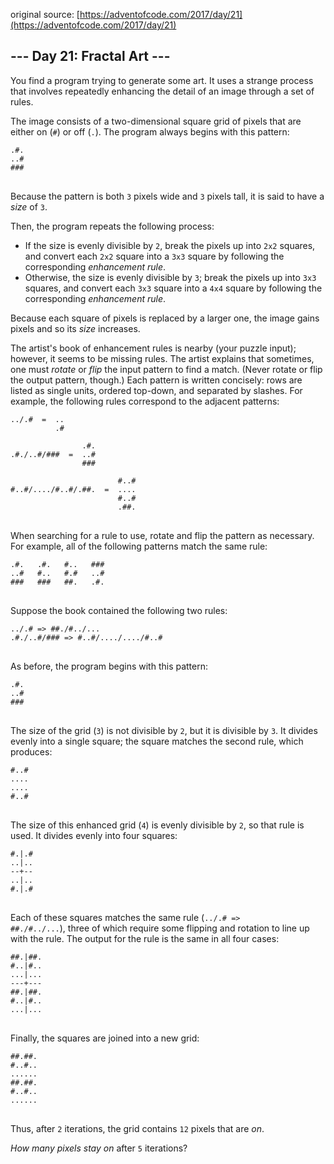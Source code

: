 original source: [https://adventofcode.com/2017/day/21](https://adventofcode.com/2017/day/21)
## --- Day 21: Fractal Art ---
You find a program trying to generate some art. It uses a strange process that involves repeatedly enhancing the detail of an image through a set of rules.

The image consists of a two-dimensional square grid of pixels that are either on (<code>#</code>) or off (<code>.</code>). The program always begins with this pattern:

<pre>
<code>.#.
..#
###
</code>
</pre>

Because the pattern is both <code>3</code> pixels wide and <code>3</code> pixels tall, it is said to have a <em>size</em> of <code>3</code>.

Then, the program repeats the following process:


 - If the size is evenly divisible by <code>2</code>, break the pixels up into <code>2x2</code> squares, and convert each <code>2x2</code> square into a <code>3x3</code> square by following the corresponding <em>enhancement rule</em>.
 - Otherwise, the size is evenly divisible by <code>3</code>; break the pixels up into <code>3x3</code> squares, and convert each <code>3x3</code> square into a <code>4x4</code> square by following the corresponding <em>enhancement rule</em>.

Because each square of pixels is replaced by a larger one, the image gains pixels and so its <em>size</em> increases.

The artist's book of enhancement rules is nearby (your puzzle input); however, it seems to be missing rules.  The artist explains that sometimes, one must <em>rotate</em> or <em>flip</em> the input pattern to find a match. (Never rotate or flip the output pattern, though.) Each pattern is written concisely: rows are listed as single units, ordered top-down, and separated by slashes. For example, the following rules correspond to the adjacent patterns:

<pre>
<code>../.#  =  ..
          .#

                .#.
.#./..#/###  =  ..#
                ###

                        #..#
#..#/..../#..#/.##.  =  ....
                        #..#
                        .##.
</code>
</pre>

When searching for a rule to use, rotate and flip the pattern as necessary.  For example, all of the following patterns match the same rule:

<pre>
<code>.#.   .#.   #..   ###
..#   #..   #.#   ..#
###   ###   ##.   .#.
</code>
</pre>

Suppose the book contained the following two rules:

<pre>
<code>../.# => ##./#../...
.#./..#/### => #..#/..../..../#..#
</code>
</pre>

As before, the program begins with this pattern:

<pre>
<code>.#.
..#
###
</code>
</pre>

The size of the grid (<code>3</code>) is not divisible by <code>2</code>, but it is divisible by <code>3</code>. It divides evenly into a single square; the square matches the second rule, which produces:

<pre>
<code>#..#
....
....
#..#
</code>
</pre>

The size of this enhanced grid (<code>4</code>) is evenly divisible by <code>2</code>, so that rule is used. It divides evenly into four squares:

<pre>
<code>#.|.#
..|..
--+--
..|..
#.|.#
</code>
</pre>

Each of these squares matches the same rule (<code>../.# => ##./#../...</code>), three of which require some flipping and rotation to line up with the rule. The output for the rule is the same in all four cases:

<pre>
<code>##.|##.
#..|#..
...|...
---+---
##.|##.
#..|#..
...|...
</code>
</pre>

Finally, the squares are joined into a new grid:

<pre>
<code>##.##.
#..#..
......
##.##.
#..#..
......
</code>
</pre>

Thus, after <code>2</code> iterations, the grid contains <code>12</code> pixels that are <em>on</em>.

<em>How many pixels stay on</em> after <code>5</code> iterations?



